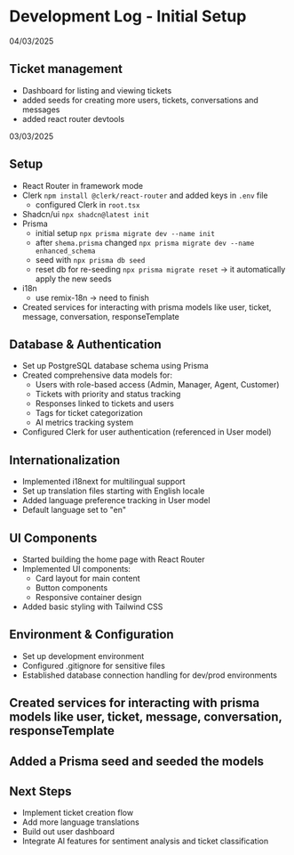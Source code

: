 # Development Log - Initial Setup

04/03/2025

## Ticket management

- Dashboard for listing and viewing tickets
- added seeds for creating more users, tickets, conversations and messages
- added react router devtools

03/03/2025

## Setup

- React Router in framework mode
- Clerk `npm install @clerk/react-router` and added keys in `.env` file
  - configured Clerk in `root.tsx`
- Shadcn/ui `npx shadcn@latest init`
- Prisma
  - initial setup `npx prisma migrate dev --name init`
  - after `shema.prisma` changed `npx prisma migrate dev --name enhanced_schema`
  - seed with `npx prisma db seed`
  - reset db for re-seeding `npx prisma migrate reset` -> it automatically apply the new seeds
- i18n
  - use remix-18n -> need to finish
- Created services for interacting with prisma models like user, ticket, message, conversation, responseTemplate

## Database & Authentication

- Set up PostgreSQL database schema using Prisma
- Created comprehensive data models for:
  - Users with role-based access (Admin, Manager, Agent, Customer)
  - Tickets with priority and status tracking
  - Responses linked to tickets and users
  - Tags for ticket categorization
  - AI metrics tracking system
- Configured Clerk for user authentication (referenced in User model)

## Internationalization

- Implemented i18next for multilingual support
- Set up translation files starting with English locale
- Added language preference tracking in User model
- Default language set to "en"

## UI Components

- Started building the home page with React Router
- Implemented UI components:
  - Card layout for main content
  - Button components
  - Responsive container design
- Added basic styling with Tailwind CSS

## Environment & Configuration

- Set up development environment
- Configured .gitignore for sensitive files
- Established database connection handling for dev/prod environments

## Created services for interacting with prisma models like user, ticket, message, conversation, responseTemplate

## Added a Prisma seed and seeded the models

## Next Steps

- Implement ticket creation flow
- Add more language translations
- Build out user dashboard
- Integrate AI features for sentiment analysis and ticket classification
